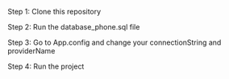 Step 1: Clone this repository

Step 2: Run the database_phone.sql file

Step 3: Go to App.config and change your connectionString and providerName

Step 4: Run the project
